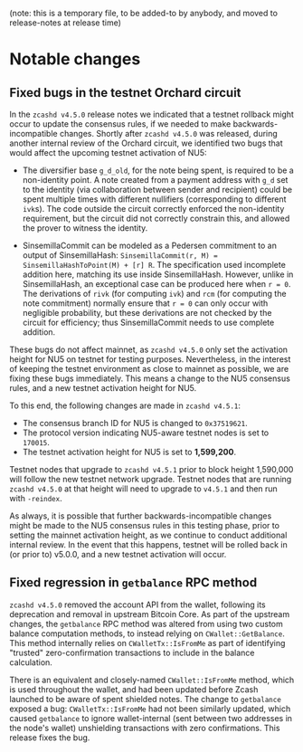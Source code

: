 (note: this is a temporary file, to be added-to by anybody, and moved to
release-notes at release time)

Notable changes
===============

Fixed bugs in the testnet Orchard circuit
-----------------------------------------

In the `zcashd v4.5.0` release notes we indicated that a testnet rollback might
occur to update the consensus rules, if we needed to make backwards-incompatible
changes. Shortly after `zcashd v4.5.0` was released, during another internal
review of the Orchard circuit, we identified two bugs that would affect the
upcoming testnet activation of NU5:

- The diversifier base `g_d_old`, for the note being spent, is required to be a
  non-identity point. A note created from a payment address with `g_d` set to
  the identity (via collaboration between sender and recipient) could be spent
  multiple times with different nullifiers (corresponding to different `ivk`s).
  The code outside the circuit correctly enforced the non-identity requirement,
  but the circuit did not correctly constrain this, and allowed the prover to
  witness the identity.

- SinsemillaCommit can be modeled as a Pedersen commitment to an output of
  SinsemillaHash: `SinsemillaCommit(r, M) = SinsemillaHashToPoint(M) + [r] R`.
  The specification used incomplete addition here, matching its use inside
  SinsemillaHash. However, unlike in SinsemillaHash, an exceptional case can be
  produced here when `r = 0`. The derivations of `rivk` (for computing `ivk`)
  and `rcm` (for computing the note commitment) normally ensure that `r = 0`
  can only occur with negligible probability, but these derivations are not
  checked by the circuit for efficiency; thus SinsemillaCommit needs to use
  complete addition.

These bugs do not affect mainnet, as `zcashd v4.5.0` only set the activation
height for NU5 on testnet for testing purposes. Nevertheless, in the interest of
keeping the testnet environment as close to mainnet as possible, we are fixing
these bugs immediately. This means a change to the NU5 consensus rules, and a
new testnet activation height for NU5.

To this end, the following changes are made in `zcashd v4.5.1`:

- The consensus branch ID for NU5 is changed to `0x37519621`.
- The protocol version indicating NU5-aware testnet nodes is set to `170015`.
- The testnet activation height for NU5 is set to **1,599,200**.

Testnet nodes that upgrade to `zcashd v4.5.1` prior to block height 1,590,000
will follow the new testnet network upgrade. Testnet nodes that are running
`zcashd v4.5.0` at that height will need to upgrade to `v4.5.1` and then run
with `-reindex`.

As always, it is possible that further backwards-incompatible changes might be
made to the NU5 consensus rules in this testing phase, prior to setting the
mainnet activation height, as we continue to conduct additional internal review.
In the event that this happens, testnet will be rolled back in (or prior to)
v5.0.0, and a new testnet activation will occur.

Fixed regression in `getbalance` RPC method
-------------------------------------------

`zcashd v4.5.0` removed the account API from the wallet, following its
deprecation and removal in upstream Bitcoin Core. As part of the upstream
changes, the `getbalance` RPC method was altered from using two custom balance
computation methods, to instead relying on `CWallet::GetBalance`. This method
internally relies on `CWalletTx::IsFromMe` as part of identifying "trusted"
zero-confirmation transactions to include in the balance calculation.

There is an equivalent and closely-named `CWallet::IsFromMe` method, which is
used throughout the wallet, and had been updated before Zcash launched to be
aware of spent shielded notes. The change to `getbalance` exposed a bug:
`CWalletTx::IsFromMe` had not been similarly updated, which caused `getbalance`
to ignore wallet-internal (sent between two addresses in the node's wallet)
unshielding transactions with zero confirmations. This release fixes the bug.
